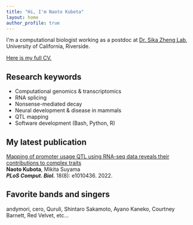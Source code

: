 ```yaml
---
title: "Hi, I'm Naoto Kubota"
layout: home
author_profile: true
---
```


I'm a computational biologist working as a postdoc at [Dr. Sika Zheng Lab](https://zhenglab.ucr.edu/index.htm), University of California, Riverside.

[Here is my full CV.](https://docs.google.com/document/d/1QIyU3xO2-89tHPWl4V3ZWFRk81-_bLY2HWN_9V-Zgrw/edit?usp=sharing)

## Research keywords

- Computational genomics & transcriptomics
- RNA splicing
- Nonsense-mediated decay
- Neural development & disease in mammals
- QTL mapping
- Software development (Bash, Python, R)

## My latest publication

[Mapping of promoter usage QTL using RNA-seq data reveals their contributions to complex traits](https://journals.plos.org/ploscompbiol/article?id=10.1371/journal.pcbi.1010436)<br>
**Naoto Kubota**, Mikita Suyama<br>
_**PLoS Comput. Biol.**_ 18(8): e1010436. 2022.

## Favorite bands and singers

andymori, cero, Quruli, Shintaro Sakamoto, Ayano Kaneko, Courtney Barnett, Red Velvet, etc...